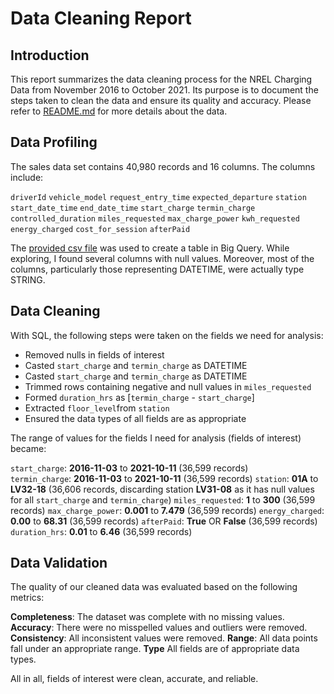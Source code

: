 # Data Cleaning Report

## Introduction
This report summarizes the data cleaning process for the NREL Charging Data from November 2016 to October 2021. Its purpose is to document the steps taken to clean the data and ensure its quality and accuracy. Please refer to [README.md](https://github.com/MantissaMr/nrel_charging/blob/c7c870ebf0d7ee3f36f57784d394258a6618908e/README.md) for more details about the data. 

## Data Profiling
The sales data set contains 40,980 records and 16 columns. The columns include:

`driverId`
`vehicle_model`
`request_entry_time`
`expected_departure`
`station`
`start_date_time`
`end_date_time`
`start_charge`
`termin_charge`
`controlled_duration`
`miles_requested`
`max_charge_power`
`kwh_requested`
`energy_charged`
`cost_for_session`
`afterPaid`	

The [provided csv file](https://github.com/MantissaMr/nrel_charging/blob/231ba1a80ff1c47360c022072f1b192025f3ee23/dataSet_Oct2021.csv) was used to create a table in Big Query. While exploring, I found several columns with null values. Moreover, most of the columns, particularly those representing DATETIME, were actually type STRING. 

## Data Cleaning
With SQL, the following steps were taken on the fields we need for analysis:

- Removed nulls in fields of interest
- Casted `start_charge` and `termin_charge` as DATETIME 
- Casted `start_charge` and `termin_charge` as DATETIME 
- Trimmed rows containing negative and null values in `miles_requested`
- Formed `duration_hrs` as [`termin_charge` - `start_charge`] 
- Extracted `floor_level`from `station`
- Ensured the data types of all fields are as appropriate

The range of values for the fields I need for analysis (fields of interest) became:
       
`start_charge`:       **2016-11-03** to **2021-10-11**  (36,599 records)    
`termin_charge`:      **2016-11-03** to **2021-10-11**  (36,599 records)
`station`:            **01A** to **LV32-18** (36,606 records, discarding station **LV31-08** as it has null values for all `start_charge` and `termin_charge`)
`miles_requested`:    **1** to **300** (36,599 records) 
`max_charge_power`:   **0.001** to **7.479** (36,599 records) 
`energy_charged`:     **0.00** to **68.31** (36,599 records)
`afterPaid`:          **True** OR **False** (36,599 records)
`duration_hrs`:       **0.01** to **6.46** (36,599 records)

## Data Validation 
The quality of our cleaned data was evaluated based on the following metrics:

**Completeness**: The dataset was complete with no missing values.
**Accuracy**: There were no misspelled values and outliers were removed. 
**Consistency**: All inconsistent values were removed.
**Range**: All data points fall under an appropriate range.
**Type** All fields are of appropriate data types. 

All in all, fields of interest were clean, accurate, and reliable.

